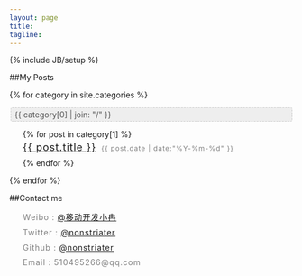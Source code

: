 ```yaml
---
layout: page
title:  
tagline: 
---
```


{% include JB/setup %}

##My Posts

{% for category in site.categories %}
<p style="padding: 3px 6px; margin: 2px;background: #eee;color: #555;border-radius: 3px;text-decoration: none;border: 1px dashed #cccccc;">{{ category[0] | join: "/" }}</p>
<ul class="posts">
    {% for post in category[1] %}
    <li style="list-style:none; margin-bottom:3px; line-height:1.7; letter-spacing:1px; font-size:18px">
        <a style="margin-right:3px" href="{{ BASE_PATH }}{{ post.url }}">{{ post.title }}</a>
        <span style="font-size:12px;color:gray;">{{ post.date | date:"%Y-%m-%d" }}</span>
    </li>
    {% endfor %}
</ul>
{% endfor %}


##Contact me
<ul style="line-height: 1.7; letter-spacing:1px; color:gray;">
    <li style="list-style:none; margin-bottom:3px;">Weibo  : <a href="http://weibo.com/ranwj">@移动开发小冉</a>  </li>
    <li style="list-style:none; margin-bottom:3px;">Twitter : <a href="https://twitter.com/nonstriater">@nonstriater</a>  </li>
    <li style="list-style:none; margin-bottom:3px;">Github  : <a href="https://github.com/nonstriater">@nonstriater</a>  </li>
    <li style="list-style:none; margin-bottom:3px;">Email : 510495266@qq.com</li>
</ul>


